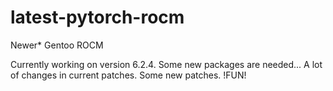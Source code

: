 # latest-pytorch-rocm
Newer* Gentoo ROCM

Currently working on version 6.2.4.
Some new packages are needed...
A lot of changes in current patches.
Some new patches.
!FUN!
